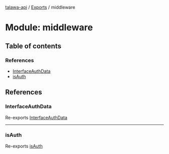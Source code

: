 [talawa-api](../README.md) / [Exports](../modules.md) / middleware

# Module: middleware

## Table of contents

### References

- [InterfaceAuthData](middleware.md#interfaceauthdata)
- [isAuth](middleware.md#isauth)

## References

### InterfaceAuthData

Re-exports [InterfaceAuthData](../interfaces/middleware_isAuth.InterfaceAuthData.md)

---

### isAuth

Re-exports [isAuth](middleware_isAuth.md#isauth)
